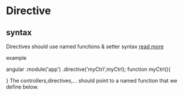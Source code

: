 Directive
==========

syntax
------
Directives should use named functions & setter syntax
[read more](https://github.com/johnpapa/angularjs-styleguide#style-y024)

example

angular
    .module('app')
    .directive('myCtrl',myCtrl);
function myCtrl(){

}
The controllers,directives,... should point to a named function that we define below.